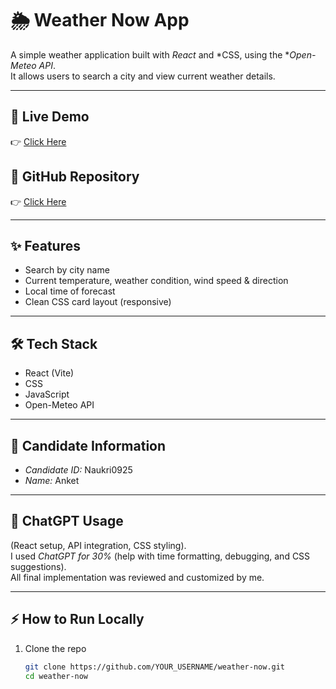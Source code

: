 # 🌦 Weather Now App

A simple weather application built with *React* and *CSS, using the **Open-Meteo API*.  
It allows users to search a city and view current weather details.

---

## 🚀 Live Demo
👉 [Click Here](https://rainbow-parfait-705d7b.netlify.app/)

## 📂 GitHub Repository
👉 [Click Here](https://github.com/Anket98/weather-now)

---

## ✨ Features
- Search by city name
- Current temperature, weather condition, wind speed & direction
- Local time of forecast
- Clean CSS card layout (responsive)

---

## 🛠 Tech Stack
- React (Vite)
- CSS
- JavaScript
- Open-Meteo API

---

## 📝 Candidate Information
- *Candidate ID:* Naukri0925  
- *Name:* Anket 

---

## 🤖 ChatGPT Usage
 (React setup, API integration, CSS styling).  
I used *ChatGPT for 30%* (help with time formatting, debugging, and CSS suggestions).  
All final implementation was reviewed and customized by me.  

---

## ⚡ How to Run Locally
1. Clone the repo  
   ```bash
   git clone https://github.com/YOUR_USERNAME/weather-now.git
   cd weather-now